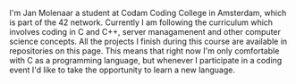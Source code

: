 I'm Jan Molenaar a student at Codam Coding College in Amsterdam, which is part of the 42 network.
Currently I am following the curriculum which involves coding in C and C++, server managamenent and other computer science concepts.
All the projects I finish during this course are available in repositories on this page.
This means that right now I'm only comfortable with C as a programming language, but whenever I participate in a coding event I'd like to take the opportunity to learn a new language.

<!---
jmolenaa/jmolenaa is a ✨ special ✨ repository because its `README.md` (this file) appears on your GitHub profile.
You can click the Preview link to take a look at your changes.
--->

